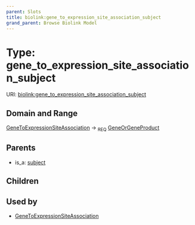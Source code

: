 ```yaml
---
parent: Slots
title: biolink:gene_to_expression_site_association_subject
grand_parent: Browse Biolink Model
---
```


# Type: gene_to_expression_site_association_subject




URI: [biolink:gene_to_expression_site_association_subject](https://w3id.org/biolink/vocab/gene_to_expression_site_association_subject)

## Domain and Range

[GeneToExpressionSiteAssociation](GeneToExpressionSiteAssociation.md) ->  <sub>REQ</sub> [GeneOrGeneProduct](GeneOrGeneProduct.md)

## Parents

 *  is_a: [subject](subject.md)

## Children


## Used by

 * [GeneToExpressionSiteAssociation](GeneToExpressionSiteAssociation.md)
